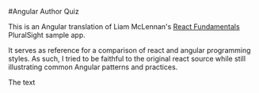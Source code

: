 #Angular Author Quiz

This is an Angular translation of Liam McLennan's 
[React Fundamentals](http://www.pluralsight.com/courses/react-fundamentals)
PluralSight sample app.


It serves as reference for a comparison of react and angular programming styles. As such, I tried to be faithful to the original react source while still illustrating common Angular patterns and practices.

The text